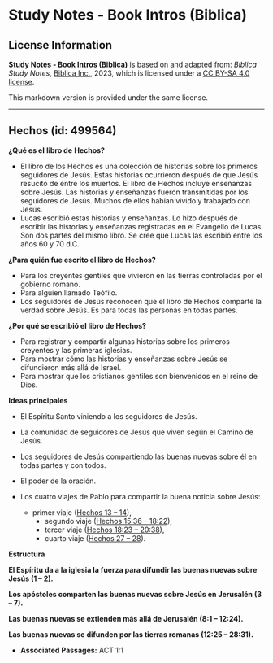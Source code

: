# Study Notes - Book Intros (Biblica)

## License Information

**Study Notes - Book Intros (Biblica)** is based on and adapted from: _Biblica Study Notes_, [Biblica Inc.](https://www.biblica.com/), 2023, which is licensed under a [CC BY-SA 4.0 license](https://creativecommons.org/licenses/by-sa/4.0/legalcode.en).

This markdown version is provided under the same license.



--------------------------------

## Hechos (id: 499564)

**¿Qué es el** **libro de** **Hechos?**

* El libro de los Hechos es una colección de historias sobre los primeros seguidores de Jesús. Estas historias ocurrieron después de que Jesús resucitó de entre los muertos. El libro de Hechos incluye enseñanzas sobre Jesús. Las historias y enseñanzas fueron transmitidas por los seguidores de Jesús. Muchos de ellos habían vivido y trabajado con Jesús.
* Lucas escribió estas historias y enseñanzas. Lo hizo después de escribir las historias y enseñanzas registradas en el Evangelio de Lucas. Son dos partes del mismo libro. Se cree que Lucas las escribió entre los años 60 y 70 d.C.

**¿Para quién fue escrito el libro de Hechos?**

* Para los creyentes gentiles que vivieron en las tierras controladas por el gobierno romano.
* Para alguien llamado Teófilo.
* Los seguidores de Jesús reconocen que el libro de Hechos comparte la verdad sobre Jesús. Es para todas las personas en todas partes.

**¿Por qué se escribió el libro de Hechos?**

* Para registrar y compartir algunas historias sobre los primeros creyentes y las primeras iglesias.
* Para mostrar cómo las historias y enseñanzas sobre Jesús se difundieron más allá de Israel.
* Para mostrar que los cristianos gentiles son bienvenidos en el reino de Dios.

**Ideas principales**

* El Espíritu Santo viniendo a los seguidores de Jesús.
* La comunidad de seguidores de Jesús que viven según el Camino de Jesús.
* Los seguidores de Jesús compartiendo las buenas nuevas sobre él en todas partes y con todos.
* El poder de la oración.
* Los cuatro viajes de Pablo para compartir la buena noticia sobre Jesús:

    + primer viaje ([Hechos 13 – 14](https://ref.ly/Acts13:1-Acts14:28)),
        + segundo viaje ([Hechos 15:36 – 18:22](https://ref.ly/Acts15:36-Acts18:22)),
        + tercer viaje ([Hechos 18:23 – 20:38](https://ref.ly/Acts18:23-Acts20:38)),
        + cuarto viaje ([Hechos 27 – 28](https://ref.ly/Acts27:1-Acts28:31)).

**Estructura**

**El Espíritu da a la iglesia la fuerza para difundir las buenas nuevas sobre Jesús (1 – 2\).**

**Los apóstoles comparten las buenas nuevas sobre Jesús en Jerusalén (3 – 7\).**

**Las buenas nuevas se extienden más allá de Jerusalén (8:1 – 12:24\).**

**Las buenas nuevas se difunden por las tierras romanas (12:25 – 28:31\).**

* **Associated Passages:** ACT 1:1


